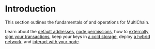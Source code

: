 # Introduction

This section outlines the fundamentals of and operations for MultiChain.

Learn about the [default addresses](/operations/multichain/default-addresses), [node permissions](/operations/multichain/node-permissions), how to [externally sign your transactions](/operations/multichain/external-key-management), keep your keys in [a cold storage](/operations/multichain/cold-node-key-management), deploy [a hybrid network](/operations/multichain/deploying-a-hybrid-network), and [interact with your node](/operations/multichain/tools).